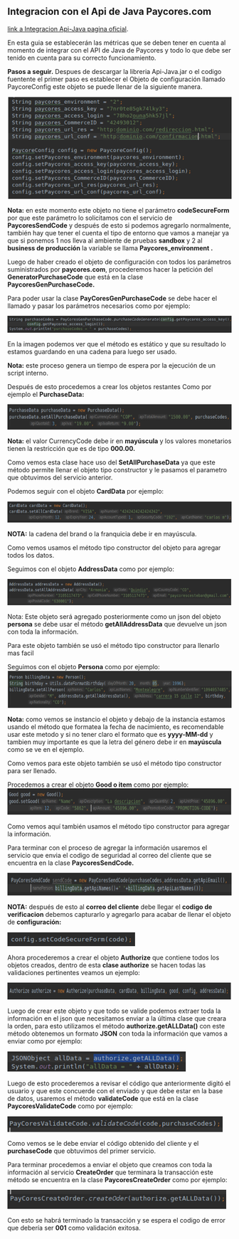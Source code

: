 ## Integracion con el Api de Java Paycores.com ##
[link a Integracion Api-Java pagina oficial](https://paycores.com/).

En esta guia se establecerán las métricas que se deben tener en cuenta al momento de integrar con el API de Java de Paycores y todo lo que debe ser tenido en cuenta para su correcto funcionamiento.

**Pasos a seguir.**
Despues de descargar la libreria Api-Java.jar o el codigo fuentente el primer paso es establecer el Objeto de configuración llamado PaycoreConfig este objeto se puede llenar de la siguiente manera.

![alt text](https://raw.githubusercontent.com/paycores/steps/master/ApiJava/step_1.png)

**Nota:** en este momento este objeto no tiene el parámetro **codeSecureForm** por que este parámetro lo solicitamos con el servicio de **PaycoresSendCode** y después de esto si podemos agregarlo normalmente, también hay que tener el cuenta el tipo de entorno que vamos a manejar ya que si ponemos 1 nos lleva al ambiente de pruebas **sandbox** y 2 al **business de producción** la variable se llama **Paycores_environment .**

Luego de haber creado el objeto de configuración con todos los parámetros suministrados por **paycores.com**, procederemos hacer la petición del **GeneratorPurchaseCode** que está en la clase **PaycoresGenPurchaseCode.**

Para poder usar la clase **PayCoresGenPurchaseCode** se debe hacer el llamado y pasar los parámetros necesarios como por ejemplo:

![alt text](https://raw.githubusercontent.com/paycores/steps/master/ApiJava/step_2.png)

En la imagen podemos ver que el método es estático y que su resultado lo estamos guardando en una cadena para luego ser usado.

**Nota:** este proceso genera un tiempo de espera por la ejecución de un script interno.

Después de esto procedemos a crear los objetos restantes Como por ejemplo el **PurchaseData:**

![alt text](https://raw.githubusercontent.com/paycores/steps/master/ApiJava/step_3.png)

**Nota:** el valor CurrencyCode debe ir en **mayúscula** y los valores monetarios tienen la restricción que es de tipo **000.00.**

Como vemos esta clase hace uso del **SetAllPurchaseData** ya que este método permite llenar el objeto tipo constructor y le pasamos el parametro que obtuvimos del servicio anterior.

Podemos seguir con el objeto **CardData** por ejemplo:

![alt text](https://raw.githubusercontent.com/paycores/steps/master/ApiJava/step_4.png)

**NOTA:** la cadena del brand o la franquicia debe ir en mayúscula.

Como vemos usamos el método tipo constructor del objeto para agregar todos los datos.

Seguimos con el objeto **AddressData** como por ejemplo:

![alt text](https://raw.githubusercontent.com/paycores/steps/master/ApiJava/step_5.png)

Nota: Este objeto será agregado posteriormente como un json del objeto **persona** se debe usar el método **getAllAddressData** que devuelve un json con toda la información.

Para este objeto también se usó el método tipo constructor para llenarlo mas facil

Seguimos con el objeto **Persona** como por ejemplo:
![alt text](https://raw.githubusercontent.com/paycores/steps/master/ApiJava/step_6.png)

**Nota:** como vemos se instancio el objeto y debajo de la instancia estamos usando el método que formatea la fecha de nacimiento, es recomendable usar este metodo y si no tener claro el formato que es **yyyy-MM-dd** y tambien muy importante es que la letra del género debe ir en **mayúscula** como se ve en el ejemplo.

Como vemos para este objeto también se usó el método tipo constructor para ser llenado.

Procedemos a crear el objeto **Good o item** como por ejemplo:
![alt text](https://raw.githubusercontent.com/paycores/steps/master/ApiJava/step_7.png)

Como vemos aquí también usamos el método tipo constructor para agregar la información.

Para terminar con el proceso de agregar la información usaremos el servicio que envia el codigo de seguridad al correo del cliente que se encuentra en la clase **PaycoresSendCode.**

![alt text](https://raw.githubusercontent.com/paycores/steps/master/ApiJava/step_8.png)

**NOTA:** después de esto al **correo del cliente** debe llegar el **codigo de verificacion** debemos capturarlo y agregarlo para acabar de llenar el objeto de **configuración:**

![alt text](https://raw.githubusercontent.com/paycores/steps/master/ApiJava/step_9.png)

Ahora procederemos a crear el objeto **Authorize** que contiene todos los objetos creados, dentro de esta **clase authorize** se hacen todas las validaciones pertinentes veamos un ejemplo:

![alt text](https://raw.githubusercontent.com/paycores/steps/master/ApiJava/step_10.png)

Luego de crear este objeto y que todo se valide podemos extraer toda la información en el json que necesitamos enviar a la última clase que creara la orden, para esto utilizamos el método **authorize.getALLData()** con este método obtenemos un formato **JSON** con toda la información que vamos a enviar como por ejemplo:

![alt text](https://raw.githubusercontent.com/paycores/steps/master/ApiJava/step_11.png)

Luego de esto procederemos a revisar el código que anteriormente digitó el usuario y que este concuerde con el enviado y que debe estar en la base de datos, usaremos el método **validateCode** que está en la clase **PaycoresValidateCode** como por ejemplo:

![alt text](https://raw.githubusercontent.com/paycores/steps/master/ApiJava/step_12.png)

Como vemos se le debe enviar el código obtenido del cliente y el **purchaseCode** que obtuvimos del primer servicio.

Para terminar procedemos a enviar el objeto que creamos con toda la información al servicio **CreateOrder** que terminara la transacción este método se encuentra en la clase **PaycoresCreateOrder** como por ejemplo:

![alt text](https://raw.githubusercontent.com/paycores/steps/master/ApiJava/step_13.png)

Con esto se habrá terminado la transacción y se espera el codigo de error que debería ser **001** como validación exitosa.
